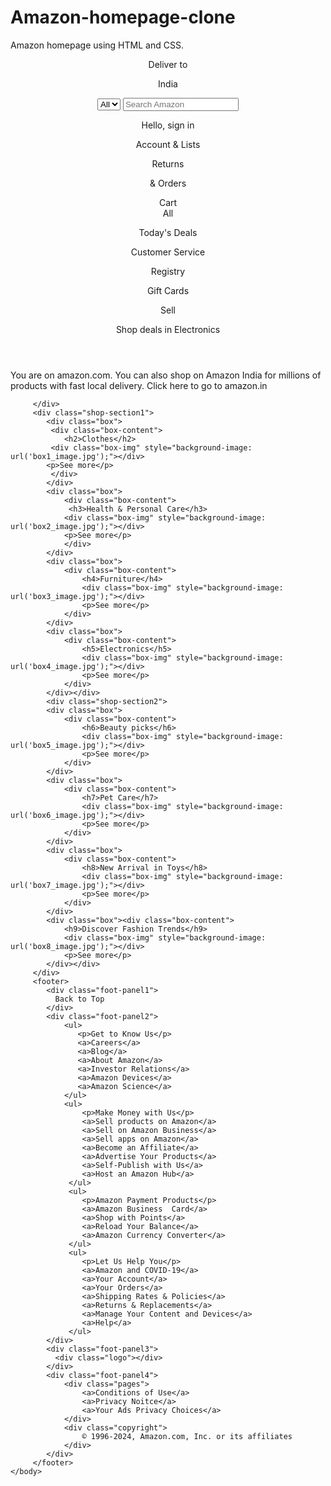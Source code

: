 # Amazon-homepage-clone
Amazon homepage using HTML and CSS.
<!DOCTYPE html>
<html lang="en">
    <head>
        <meta charset="UTF-8">
        <meta http-equiv="X-UA-Compatible" content="IE=edge">
        <meta name="viewport" content="width=device-width,initial-scale=1.0">
        <title>Amazon</title>
        <link rel="stylesheet" href="https://cdnjs.cloudflare.com/ajax/libs/font-awesome/6.6.0/css/all.min.css">
        <link rel="stylesheet" href="style.css">
    </head>
    <body>
         <header>
            <div class="navbar">
                <div class="nav-logo border">
                    <div class="logo"></div>
                </div>
               <div class="nav-address border">
                <p class="add-first">Deliver to</p>
                <div class="add-icon">
                    <i class="fa-solid fa-location-dot"></i>
                    <p class="add-second">India</p>
                </div>
            </div>
            <div class="nav-search">
                <select class="search-select">
                    <option>All</option>
                </select>
                <input placeholder="Search Amazon" class="search-input">
                <div class="search-icon">
                    <i class="fa-solid fa-magnifying-glass"></i>
                </div>
            </div> 
            <div class="nav-signin border">
              <p><span>Hello, sign in</span></p>
              <p class="nav-second">Account & Lists</p>
            </div> 
            <div class="nav-returns border">
                <p><span>Returns</span></p>
                <p class="nav-second">& Orders</p>
              </div> 
              <div class="nav-cart border">
                <i class="fa-solid fa-cart-shopping"></i>
                Cart
              </div>
        </div>
        <div class="panel">
            <div class="panel-all">
                <i class="fa-solid fa-bars"></i>
                All
            </div>
            <div class="panel-options">
                <p>Today's Deals</p>
                <p>Customer Service</p>
                <p>Registry</p>
                <p>Gift Cards</p>
                <p>Sell</p>
            </div>
            <div class="panel-deals">
                Shop deals in Electronics
            </div>
        </div>
         </header> 
         <div class="hero-section">
            <div class="hero-msg">
                <p>You are on amazon.com. You can also shop on Amazon India for millions of products with fast local delivery. <a> Click here to go to amazon.in</a></p>
            </div>
            
         </div>
         <div class="shop-section1">
            <div class="box">
             <div class="box-content">
                <h2>Clothes</h2> 
             <div class="box-img" style="background-image: url('box1_image.jpg');"></div>  
            <p>See more</p> 
             </div>
            </div>
            <div class="box">
                <div class="box-content">
                 <h3>Health & Personal Care</h3>
                <div class="box-img" style="background-image: url('box2_image.jpg');"></div>
                <p>See more</p>
                </div>
            </div>
            <div class="box">
                <div class="box-content">
                    <h4>Furniture</h4>
                    <div class="box-img" style="background-image: url('box3_image.jpg');"></div>
                    <p>See more</p>
                </div>
            </div>
            <div class="box">
                <div class="box-content">
                    <h5>Electronics</h5>
                    <div class="box-img" style="background-image: url('box4_image.jpg');"></div>
                    <p>See more</p>
                </div>
            </div></div>
            <div class="shop-section2">
            <div class="box">
                <div class="box-content">
                    <h6>Beauty picks</h6>
                    <div class="box-img" style="background-image: url('box5_image.jpg');"></div>
                    <p>See more</p>
                </div>
            </div>
            <div class="box">
                <div class="box-content">
                    <h7>Pet Care</h7>
                    <div class="box-img" style="background-image: url('box6_image.jpg');"></div>
                    <p>See more</p>
                </div>
            </div>
            <div class="box">
                <div class="box-content">
                    <h8>New Arrival in Toys</h8>
                    <div class="box-img" style="background-image: url('box7_image.jpg');"></div>
                    <p>See more</p>
                </div>
            </div>
            <div class="box"><div class="box-content">
                <h9>Discover Fashion Trends</h9>
                <div class="box-img" style="background-image: url('box8_image.jpg');"></div>
                <p>See more</p>
            </div></div>
         </div>
         <footer>
            <div class="foot-panel1">
              Back to Top  
            </div>
            <div class="foot-panel2">
                <ul>
                   <p>Get to Know Us</p>
                   <a>Careers</a>
                   <a>Blog</a>
                   <a>About Amazon</a>
                   <a>Investor Relations</a>
                   <a>Amazon Devices</a>
                   <a>Amazon Science</a> 
                </ul>
                <ul>
                    <p>Make Money with Us</p>
                    <a>Sell products on Amazon</a>
                    <a>Sell on Amazon Business</a>
                    <a>Sell apps on Amazon</a>
                    <a>Become an Affiliate</a>
                    <a>Advertise Your Products</a>
                    <a>Self-Publish with Us</a>
                    <a>Host an Amazon Hub</a> 
                 </ul>
                 <ul>
                    <p>Amazon Payment Products</p>
                    <a>Amazon Business  Card</a>
                    <a>Shop with Points</a>
                    <a>Reload Your Balance</a>
                    <a>Amazon Currency Converter</a>
                 </ul>
                 <ul>
                    <p>Let Us Help You</p>
                    <a>Amazon and COVID-19</a>
                    <a>Your Account</a>
                    <a>Your Orders</a>
                    <a>Shipping Rates & Policies</a>
                    <a>Returns & Replacements</a>
                    <a>Manage Your Content and Devices</a> 
                    <a>Help</a>
                 </ul>
            </div>
            <div class="foot-panel3">
              <div class="logo"></div> 
            </div>
            <div class="foot-panel4">
                <div class="pages">
                    <a>Conditions of Use</a>
                    <a>Privacy Noitce</a>
                    <a>Your Ads Privacy Choices</a>
                </div>
                <div class="copyright">
                    © 1996-2024, Amazon.com, Inc. or its affiliates
                </div>
            </div>
         </footer>
    </body>
</html>
